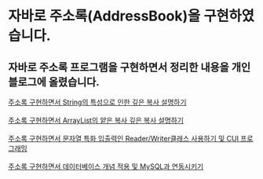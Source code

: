 # 자바로 주소록(AddressBook)을 구현하였습니다.
## 자바로 주소록 프로그램을 구현하면서 정리한 내용을 개인 블로그에 올렸습니다.
<a href="https://injae7034.github.io/java/ninth/" target="_blank">주소록 구현하면서 String의 특성으로 인한 깊은 복사 설명하기</a><br><br>
<a href="https://injae7034.github.io/java/tenth/" target="_blank">주소록 구현하면서 ArrayList의 얕은 복사 깊은 복사 설명하기</a><br><br>
<a href="https://injae7034.github.io/java/twelveth/" target="_blank">주소록 구현하면서 문자열 특화 입출력인 Reader/Writer클래스 사용하기 및 CUI 프로그래밍</a><br><br>
<a href="https://injae7034.github.io/java/thirteenth/" target="_blank">주소록 구현하면서 데이터베이스 개념 적용 및 MySQL과 연동시키기</a><br><br>
